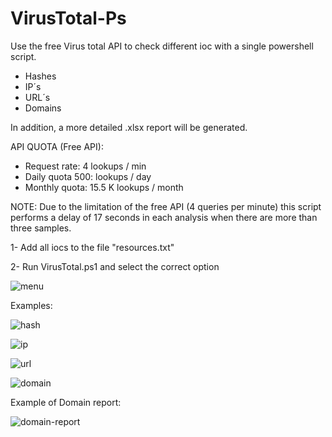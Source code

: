 # VirusTotal-Ps

Use the free Virus total API to check different ioc with a single powershell script.
- Hashes
- IP´s
- URL´s
- Domains

In addition, a more detailed .xlsx report will be generated.	

API QUOTA (Free API):
- Request rate:	4 lookups / min
- Daily quota	500: lookups / day
- Monthly quota:	15.5 K lookups / month

NOTE: Due to the limitation of the free API (4 queries per minute) this script performs a delay of 17 seconds in each analysis when there are more than three samples.

1- Add all iocs to the file "resources.txt"

2- Run VirusTotal.ps1 and select the correct option


![menu](https://user-images.githubusercontent.com/88821522/231249145-e2ca4ba7-f033-447b-89ae-62ff8b8dd830.png)

Examples:


![hash](https://user-images.githubusercontent.com/88821522/231249637-28c0265f-01d6-46a0-af1a-649278db9201.png)

![ip](https://user-images.githubusercontent.com/88821522/231249728-f482d11c-869a-48d1-a76d-cfd30c4351ff.png)

![url](https://user-images.githubusercontent.com/88821522/231249825-e252dd3f-3dec-4be5-a5ca-151d6dce9d1c.png)

![domain](https://user-images.githubusercontent.com/88821522/231249866-5e59d42d-566c-47ce-ad31-a0503f2016fb.png)

Example of Domain report:

![domain-report](https://user-images.githubusercontent.com/88821522/231250340-da0f938b-db79-4840-bffe-c9e92d9ade3b.png)


